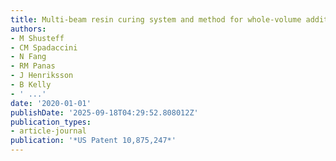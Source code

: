 ```yaml
---
title: Multi-beam resin curing system and method for whole-volume additive manufacturing
authors:
- M Shusteff
- CM Spadaccini
- N Fang
- RM Panas
- J Henriksson
- B Kelly
- ' ...'
date: '2020-01-01'
publishDate: '2025-09-18T04:29:52.808012Z'
publication_types:
- article-journal
publication: '*US Patent 10,875,247*'
---
```

